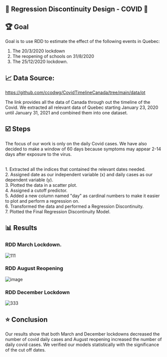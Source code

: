 ## 🔸 Regression Discontinuity Design - COVID 🔸

## 🏆 Goal

Goal is to use RDD to estimate the effect of the following events in Quebec:

1. The 20/3/2020 lockdown
2. The reopening of schools on 31/8/2020
3. The 25/12/2020 lockdown.

## 📈 Data Source:
https://github.com/ccodwg/CovidTimelineCanada/tree/main/data/pt

The link provides all the data of Canada through out the timeline of the Covid.
We extracted all relevant data of Quebec starting January 23, 2020 until January 31, 2021 and combined them into one dataset.

## ☑️ Steps
The focus of our work is only on the daily Covid cases. We have also decided to make a window of 60 days because symptoms may appear 2-14 days after exposure to the virus.

<br>1. Extracted all the indices that contained the relevant dates needed.
<br>2. Assigned date as our independent variable (x) and daily cases as our dependent variable (y).
<br>3. Plotted the data in a scatter plot.
<br>4. Assigned a cutoff predictor.
<br>5. Added a new column named "day" as cardinal numbers to make it easier to plot and perform a regression on.
<br>6. Transformed the data and performed a Regression Discontinuity.
<br>7. Plotted the Final Regression Discontinuity Model.


## 📊 Results

### RDD March Lockdown.
![111](https://user-images.githubusercontent.com/39967400/210910200-12f871d3-aa4d-4d06-843f-353731c57644.png)

### RDD August Reopening
![image](https://user-images.githubusercontent.com/39967400/211121742-dbb911bc-45b1-4809-864a-c5846dd028be.png)

### RDD December Lockdown
![333](https://user-images.githubusercontent.com/39967400/210910344-6114f9d9-c1f6-4540-bfd1-3c15ed9cc731.png)



## ⭐ Conclusion
Our results show that both March and December lockdowns decreased the number of covid daily cases and August reopening increased the number of daily covid cases. We verified our models statistically with the significance of the cut off dates. 
